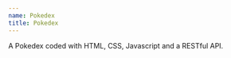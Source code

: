```yaml
---
name: Pokedex
title: Pokedex
---
```


A Pokedex coded with HTML, CSS, Javascript and a RESTful API. 
